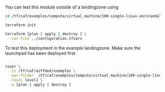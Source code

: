 You can test this module outside of a landingzone using

```bash
cd /tf/caf/examples/compute/virtual_machine/100-single-linux-vm/standalone

terraform init

terraform [plan | apply | destroy ] \
  -var-file ../configuration.tfvars


```

To test this deployment in the example landingzone. Make sure the launchpad has been deployed first

```bash

rover \
  -lz /tf/caf/aztfmod/examples \
  -var-folder  /tf/caf/examples/compute/virtual_machine/100-single-linux-vm/ \
  -level level1 \
  -a [plan | apply | destroy ] 

```